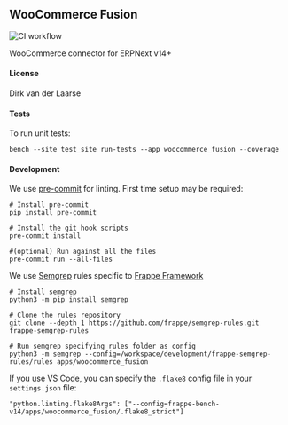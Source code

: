 ## WooCommerce Fusion

![CI workflow](https://github.com/dvdl16/woocommerce_fusion/actions/workflows/ci.yml/badge.svg?branch=version-14)

WooCommerce connector for ERPNext v14+

#### License

Dirk van der Laarse

#### Tests

To run unit tests:

```shell
bench --site test_site run-tests --app woocommerce_fusion --coverage
```

#### Development

We use [pre-commit](https://pre-commit.com/) for linting. First time setup may be required:
```shell
# Install pre-commit
pip install pre-commit

# Install the git hook scripts
pre-commit install

#(optional) Run against all the files
pre-commit run --all-files
```

We use [Semgrep](https://semgrep.dev/docs/getting-started/) rules specific to [Frappe Framework](https://github.com/frappe/frappe)
```shell
# Install semgrep
python3 -m pip install semgrep

# Clone the rules repository
git clone --depth 1 https://github.com/frappe/semgrep-rules.git frappe-semgrep-rules

# Run semgrep specifying rules folder as config 
python3 -m semgrep --config=/workspace/development/frappe-semgrep-rules/rules apps/woocommerce_fusion
```

If you use VS Code, you can specify the `.flake8` config file in your `settings.json` file:
```shell
"python.linting.flake8Args": ["--config=frappe-bench-v14/apps/woocommerce_fusion/.flake8_strict"]
```
```